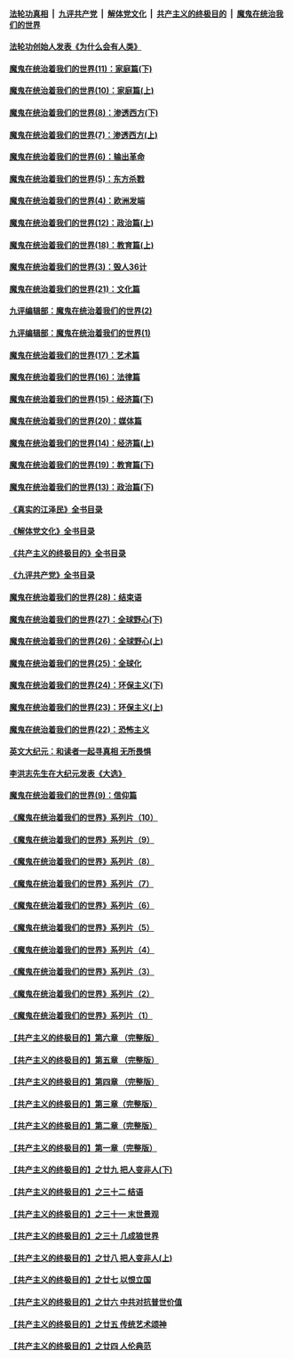 ####  [法轮功真相](../../../../basic/blob/master/README.md?t=03271211) &nbsp;|&nbsp; [九评共产党](../../../../9ping.md/blob/master/README.md?t=03271211) &nbsp;|&nbsp; [解体党文化](../../../../jtdwh.md/blob/master/README.md?t=03271211)  &nbsp;|&nbsp; [共产主义的终极目的](../../../../gczydzjmd.md/blob/master/README.md?t=03271211) &nbsp;|&nbsp; [魔鬼在统治我们的世界](../../../../mgztzwmdsj.md/blob/master/README.md?t=03271211) 

#### [法轮功创始人发表《为什么会有人类》](../pages/nsc422/n13912117.md?t=03271211) 

#### [魔鬼在统治着我们的世界(11)：家庭篇(下)](../pages/nsc422/n10440961.md?t=03271211) 

#### [魔鬼在统治着我们的世界(10)：家庭篇(上)](../pages/nsc422/n10435448.md?t=03271211) 

#### [魔鬼在统治着我们的世界(8)：渗透西方(下)](../pages/nsc422/n10429603.md?t=03271211) 

#### [魔鬼在统治着我们的世界(7)：渗透西方(上)](../pages/nsc422/n10426013.md?t=03271211) 

#### [魔鬼在统治着我们的世界(6)：输出革命](../pages/nsc422/n10421536.md?t=03271211) 

#### [魔鬼在统治着我们的世界(5)：东方杀戮](../pages/nsc422/n10417707.md?t=03271211) 

#### [魔鬼在统治着我们的世界(4)：欧洲发端](../pages/nsc422/n10414890.md?t=03271211) 

#### [魔鬼在统治着我们的世界(12)：政治篇(上)](../pages/nsc422/n10444576.md?t=03271211) 

#### [魔鬼在统治着我们的世界(18)：教育篇(上)](../pages/nsc422/n10526970.md?t=03271211) 

#### [魔鬼在统治着我们的世界(3)：毁人36计](../pages/nsc422/n10411583.md?t=03271211) 

#### [魔鬼在统治着我们的世界(21)：文化篇](../pages/nsc422/n10597706.md?t=03271211) 

#### [九评编辑部：魔鬼在统治着我们的世界(2)](../pages/nsc422/n10410036.md?t=03271211) 

#### [九评编辑部：魔鬼在统治着我们的世界(1)](../pages/nsc422/n10406825.md?t=03271211) 

#### [魔鬼在统治着我们的世界(17)：艺术篇](../pages/nsc422/n10499093.md?t=03271211) 

#### [魔鬼在统治着我们的世界(16)：法律篇](../pages/nsc422/n10485969.md?t=03271211) 

#### [魔鬼在统治着我们的世界(15)：经济篇(下)](../pages/nsc422/n10469975.md?t=03271211) 

#### [魔鬼在统治着我们的世界(20)：媒体篇](../pages/nsc422/n10586579.md?t=03271211) 

#### [魔鬼在统治着我们的世界(14)：经济篇(上)](../pages/nsc422/n10457370.md?t=03271211) 

#### [魔鬼在统治着我们的世界(19)：教育篇(下)](../pages/nsc422/n10564808.md?t=03271211) 

#### [魔鬼在统治着我们的世界(13)：政治篇(下)](../pages/nsc422/n10448270.md?t=03271211) 

#### [《真实的江泽民》全书目录](../pages/nsc422/n13721399.md?t=03271211) 

#### [《解体党文化》全书目录](../pages/nsc422/n13721157.md?t=03271211) 

#### [《共产主义的终极目的》全书目录](../pages/nsc422/n13721048.md?t=03271211) 

#### [《九评共产党》全书目录](../pages/nsc422/n13708085.md?t=03271211) 

#### [魔鬼在统治着我们的世界(28)：结束语](../pages/nsc422/n10936246.md?t=03271211) 

#### [魔鬼在统治着我们的世界(27)：全球野心(下)](../pages/nsc422/n10928319.md?t=03271211) 

#### [魔鬼在统治着我们的世界(26)：全球野心(上)](../pages/nsc422/n10900318.md?t=03271211) 

#### [魔鬼在统治着我们的世界(25)：全球化](../pages/nsc422/n10788205.md?t=03271211) 

#### [魔鬼在统治着我们的世界(24)：环保主义(下)](../pages/nsc422/n10695307.md?t=03271211) 

#### [魔鬼在统治着我们的世界(23)：环保主义(上)](../pages/nsc422/n10688613.md?t=03271211) 

#### [魔鬼在统治着我们的世界(22)：恐怖主义](../pages/nsc422/n10614727.md?t=03271211) 

#### [英文大纪元：和读者一起寻真相 无所畏惧](../pages/nsc422/n12542027.md?t=03271211) 

#### [李洪志先生在大纪元发表《大选》](../pages/nsc422/n12534746.md?t=03271211) 

#### [魔鬼在统治着我们的世界(9)：信仰篇](../pages/nsc422/n10432159.md?t=03271211) 

#### [《魔鬼在统治着我们的世界》系列片（10）](../pages/nsc422/n12292670.md?t=03271211) 

#### [《魔鬼在统治着我们的世界》系列片（9）](../pages/nsc422/n12290859.md?t=03271211) 

#### [《魔鬼在统治着我们的世界》系列片（8）](../pages/nsc422/n12287445.md?t=03271211) 

#### [《魔鬼在统治着我们的世界》系列片（7）](../pages/nsc422/n12283425.md?t=03271211) 

#### [《魔鬼在统治着我们的世界》系列片（6）](../pages/nsc422/n12282314.md?t=03271211) 

#### [《魔鬼在统治着我们的世界》系列片（5）](../pages/nsc422/n12281419.md?t=03271211) 

#### [《魔鬼在统治着我们的世界》系列片（4）](../pages/nsc422/n12274024.md?t=03271211) 

#### [《魔鬼在统治着我们的世界》系列片（3）](../pages/nsc422/n12271322.md?t=03271211) 

#### [《魔鬼在统治着我们的世界》系列片（2）](../pages/nsc422/n12269049.md?t=03271211) 

#### [《魔鬼在统治着我们的世界》系列片（1）](../pages/nsc422/n12267575.md?t=03271211) 

#### [【共产主义的终极目的】第六章 （完整版）](../pages/nsc422/n11428913.md?t=03271211) 

#### [【共产主义的终极目的】第五章 （完整版）](../pages/nsc422/n11428912.md?t=03271211) 

#### [【共产主义的终极目的】第四章 （完整版）](../pages/nsc422/n11428907.md?t=03271211) 

#### [【共产主义的终极目的】第三章（完整版）](../pages/nsc422/n11428848.md?t=03271211) 

#### [【共产主义的终极目的】第二章（完整版）](../pages/nsc422/n11428831.md?t=03271211) 

#### [【共产主义的终极目的】第一章（完整版）](../pages/nsc422/n11417651.md?t=03271211) 

#### [【共产主义的终极目的】之廿九 把人变非人(下)](../pages/nsc422/n11344140.md?t=03271211) 

#### [【共产主义的终极目的】之三十二 结语](../pages/nsc422/n11360535.md?t=03271211) 

#### [【共产主义的终极目的】之三十一 末世景观](../pages/nsc422/n11351129.md?t=03271211) 

#### [【共产主义的终极目的】之三十 几成狼世界](../pages/nsc422/n11348280.md?t=03271211) 

#### [【共产主义的终极目的】之廿八 把人变非人(上)](../pages/nsc422/n11340492.md?t=03271211) 

#### [【共产主义的终极目的】之廿七 以恨立国](../pages/nsc422/n11336944.md?t=03271211) 

#### [【共产主义的终极目的】之廿六 中共对抗普世价值](../pages/nsc422/n11324785.md?t=03271211) 

#### [【共产主义的终极目的】之廿五 传统艺术颂神](../pages/nsc422/n11296396.md?t=03271211) 

#### [【共产主义的终极目的】之廿四 人伦典范](../pages/nsc422/n11296397.md?t=03271211) 

